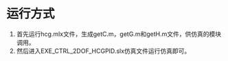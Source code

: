 # 运行方式

1.	首先运行hcg.mlx文件，生成getC.m，getG.m和getH.m文件，供仿真的模块调用。
2.	然后进入EXE_CTRL_2DOF_HCGPID.slx仿真文件运行仿真即可。

